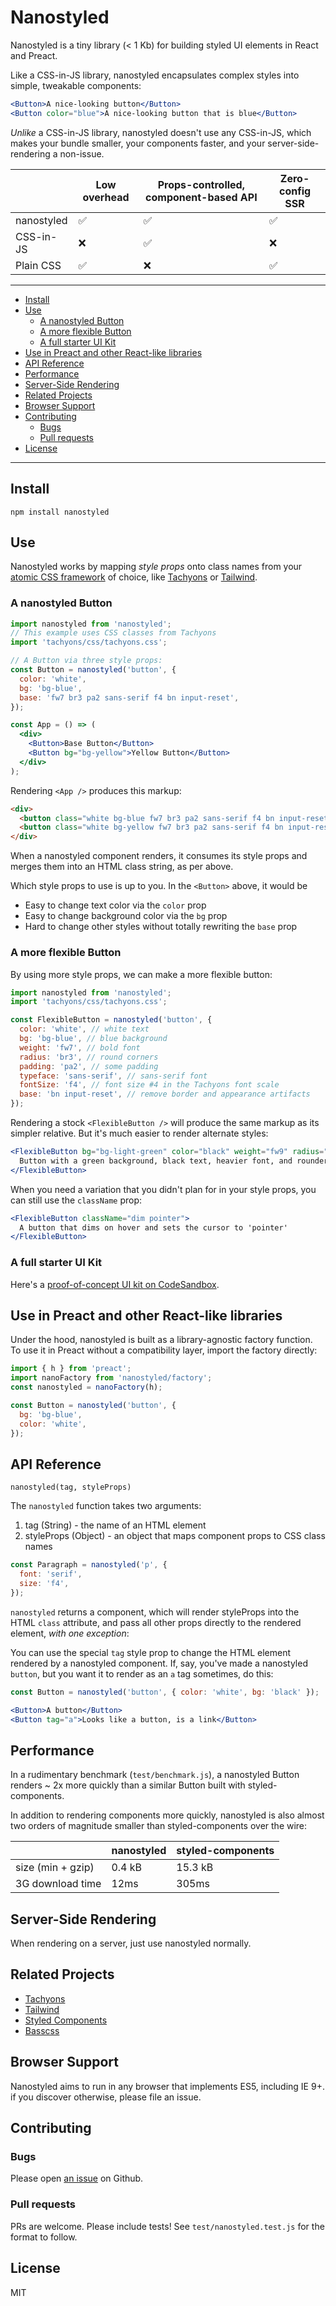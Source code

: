 # Nanostyled

Nanostyled is a tiny library (< 1 Kb) for building styled UI elements in React
and Preact.

Like a CSS-in-JS library, nanostyled encapsulates complex styles into simple,
tweakable components:

```jsx
<Button>A nice-looking button</Button>
<Button color="blue">A nice-looking button that is blue</Button>
```

_Unlike_ a CSS-in-JS library, nanostyled doesn't use any CSS-in-JS, which makes
your bundle smaller, your components faster, and your server-side-rendering a
non-issue.

|            | Low overhead | Props-controlled, component-based API | Zero-config SSR |
| ---------- | ------------ | ------------------------------------- | --------------- |
| nanostyled | ✅           | ✅                                    | ✅              |
| CSS-in-JS  | ❌           | ✅                                    | ❌              |
| Plain CSS  | ✅           | ❌                                    | ✅              |

---

<!-- vim-markdown-toc GFM -->

* [Install](#install)
* [Use](#use)
  * [A nanostyled Button](#a-nanostyled-button)
  * [A more flexible Button](#a-more-flexible-button)
  * [A full starter UI Kit](#a-full-starter-ui-kit)
* [Use in Preact and other React-like libraries](#use-in-preact-and-other-react-like-libraries)
* [API Reference](#api-reference)
* [Performance](#performance)
* [Server-Side Rendering](#server-side-rendering)
* [Related Projects](#related-projects)
* [Browser Support](#browser-support)
* [Contributing](#contributing)
  * [Bugs](#bugs)
  * [Pull requests](#pull-requests)
* [License](#license)

<!-- vim-markdown-toc -->

---

## Install

```
npm install nanostyled
```

## Use

Nanostyled works by mapping _style props_ onto class names from your [atomic CSS
framework][adam-wathan] of choice, like [Tachyons][tachyons] or
[Tailwind][tailwind].

### A nanostyled Button

```jsx
import nanostyled from 'nanostyled';
// This example uses CSS classes from Tachyons
import 'tachyons/css/tachyons.css';

// A Button via three style props:
const Button = nanostyled('button', {
  color: 'white',
  bg: 'bg-blue',
  base: 'fw7 br3 pa2 sans-serif f4 bn input-reset',
});

const App = () => (
  <div>
    <Button>Base Button</Button>
    <Button bg="bg-yellow">Yellow Button</Button>
  </div>
);
```

Rendering `<App />` produces this markup:

```html
<div>
  <button class="white bg-blue fw7 br3 pa2 sans-serif f4 bn input-reset">Base Button</button>
  <button class="white bg-yellow fw7 br3 pa2 sans-serif f4 bn input-reset">Yellow Button</button>
</div>
```

When a nanostyled component renders, it consumes its style props and merges them
into an HTML class string, as per above.

Which style props to use is up to you. In the `<Button>` above, it would be

- Easy to change text color via the `color` prop
- Easy to change background color via the `bg` prop
- Hard to change other styles without totally rewriting the `base` prop

### A more flexible Button

By using more style props, we can make a more flexible button:

```jsx
import nanostyled from 'nanostyled';
import 'tachyons/css/tachyons.css';

const FlexibleButton = nanostyled('button', {
  color: 'white', // white text
  bg: 'bg-blue', // blue background
  weight: 'fw7', // bold font
  radius: 'br3', // round corners
  padding: 'pa2', // some padding
  typeface: 'sans-serif', // sans-serif font
  fontSize: 'f4', // font size #4 in the Tachyons font scale
  base: 'bn input-reset', // remove border and appearance artifacts
});
```

Rendering a stock `<FlexibleButton />` will produce the same markup as its
simpler relative. But it's much easier to render alternate styles:

```jsx
<FlexibleButton bg="bg-light-green" color="black" weight="fw9" radius="br4">
  Button with a green background, black text, heavier font, and rounder corners
</FlexibleButton>
```

When you need a variation that you didn't plan for in your style props, you can
still use the `className` prop:

```jsx
<FlexibleButton className="dim pointer">
  A button that dims on hover and sets the cursor to 'pointer'
</FlexibleButton>
```

### A full starter UI Kit

Here's a [proof-of-concept UI kit on CodeSandbox][codesandbox].

## Use in Preact and other React-like libraries

Under the hood, nanostyled is built as a library-agnostic factory function.
To use it in Preact without a compatibility layer, import the factory directly:

```javascript
import { h } from 'preact';
import nanoFactory from 'nanostyled/factory';
const nanostyled = nanoFactory(h);

const Button = nanostyled('button', {
  bg: 'bg-blue',
  color: 'white',
});
```

## API Reference

`nanostyled(tag, styleProps)`

The `nanostyled` function takes two arguments:

1. tag (String) - the name of an HTML element
2. styleProps (Object) - an object that maps component props to CSS class names

```jsx
const Paragraph = nanostyled('p', {
  font: 'serif',
  size: 'f4',
});
```

`nanostyled` returns a component, which will render styleProps into the
HTML `class` attribute, and pass all other props directly to the rendered
element, _with one exception_:

You can use the special `tag` style prop to change the HTML element rendered by
a nanostyled component. If, say, you've made a nanostyled `button`, but you want
it to render as an `a` tag sometimes, do this:

```jsx
const Button = nanostyled('button', { color: 'white', bg: 'black' });

<Button>A button</Button>
<Button tag="a">Looks like a button, is a link</Button>
```

## Performance

In a rudimentary benchmark (`test/benchmark.js`), a nanostyled Button renders ~
2x more quickly than a similar Button built with styled-components.

In addition to rendering components more quickly, nanostyled is also almost two
orders of magnitude smaller than styled-components over the wire:

|                   | nanostyled | styled-components |
| ----------------- | ---------- | ----------------- |
| size (min + gzip) | 0.4 kB     | 15.3 kB           |
| 3G download time  | 12ms       | 305ms             |

## Server-Side Rendering

When rendering on a server, just use nanostyled normally.

## Related Projects

- [Tachyons][tachyons]
- [Tailwind][tailwind]
- [Styled Components][styled-components]
- [Basscss][basscss]

## Browser Support
Nanostyled aims to run in any browser that implements ES5, including IE 9+.
if you discover otherwise, please file an issue.

## Contributing

### Bugs

Please open [an issue](https://github.com/chrisfrank/nanostyled/issues) on
Github.

### Pull requests

PRs are welcome. Please include tests! See `test/nanostyled.test.js` for the
format to follow.

## License

MIT

[styled-components]: https://www.styled-components.com/
[adam-wathan]:
  https://adamwathan.me/css-utility-classes-and-separation-of-concerns/
[tachyons]: http://tachyons.io/
[tailwind]: https://tailwindcss.com/
[unpkg]: https://unpkg.com/
[codesandbox]: https://codesandbox.io/s/3r8l4rr8p1
[intro]: https://dev.to/chrisfrank/introducing-nanostyled-2p6k
[basscss]: http://basscss.com
